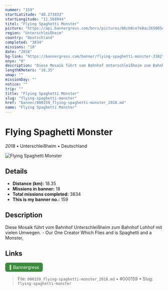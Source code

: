 ```yaml
---
nummer: "159"
startLatitude: "48.273833"
startLongitude: "11.568944"
titel: "Flying Spaghetti Monster"
picture: "https://api.bannergress.com/bnrs/pictures/06cb0ce7e0ac265005ef6fcbf52659ff"
region: "Unterschleißheim"
country: "Deutschland"
completed: "3834"
missions: "18"
date: "2018"
bg-link: "https://bannergress.com/banner/flying-spaghetti-monster-3382"
onyx: "0"
description: "Diese Mosaik führt vom Bahnhof Unterschleißheim zum Bahnhof Lohhof mit vielen Umwegen. - Our One Creator Which Flies and is Spaghetti and a Monster,"
lengthKMeters: "18,35"
umap: ""
missionDay: ""
notice: ""
trip: ""
title: "Flying Spaghetti Monster"
slug: "flying-spaghetti-monster"
href: "banner/000159_flying-spaghetti-monster_2018.md"
name: "Flying Spaghetti Monster"
---
```

# Flying Spaghetti Monster

*2018* • Unterschleißheim • Deutschland

![Flying Spaghetti Monster](https://api.bannergress.com/bnrs/pictures/06cb0ce7e0ac265005ef6fcbf52659ff)



## Details
- **Distance (km):** 18.35
- **Missions in banner:** 18
- **Total missions completed:** 3834
- **This is my banner no.:** 159



## Description
Diese Mosaik führt vom Bahnhof Unterschleißheim zum Bahnhof Lohhof mit vielen Umwegen. - Our One Creator Which Flies and is Spaghetti and a Monster,



## Links
<a href="https://bannergress.com/banner/flying-spaghetti-monster-3382" target="_blank" style="display:inline-block;margin-right:8px;padding:6px 12px;background:#3c8b3c;color:#fff;text-decoration:none;border-radius:6px;">🔗 Bannergress</a>



> File: `000159_flying-spaghetti-monster_2018.md`
> • #000159
> • Slug: `flying-spaghetti-monster`
